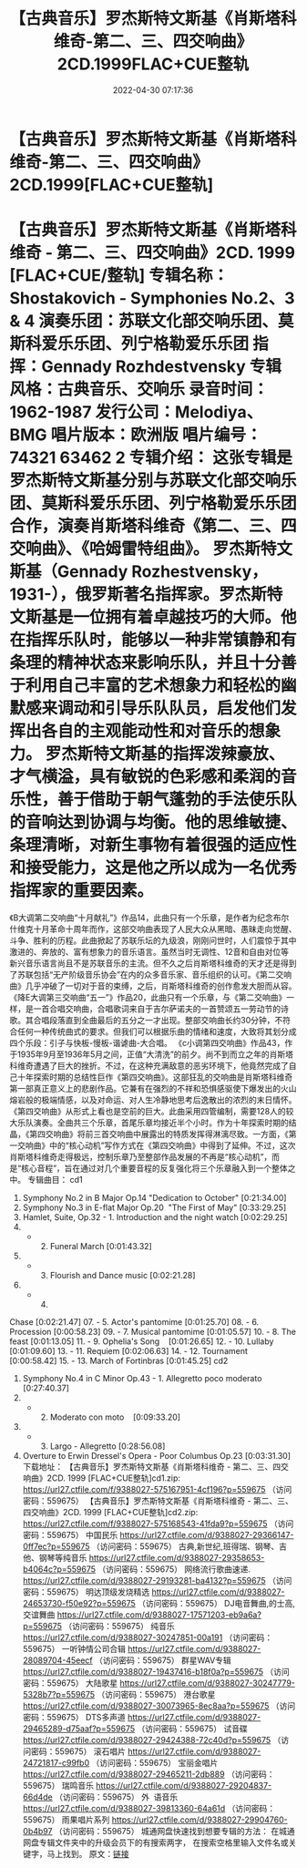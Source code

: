 ﻿---
title: 【古典音乐】罗杰斯特文斯基《肖斯塔科维奇-第二、三、四交响曲》2CD.1999FLAC+CUE整轨
date: 2022-04-30 07:17:36
categories: 古典音乐、新世纪、纯音雅乐
tags: 纯音雅乐
---
# 【古典音乐】罗杰斯特文斯基《肖斯塔科维奇-第二、三、四交响曲》2CD.1999[FLAC+CUE整轨]

【古典音乐】罗杰斯特文斯基《肖斯塔科维奇 -
第二、三、四交响曲》2CD. 1999 [FLAC+CUE/整轨]
专辑名称：Shostakovich - Symphonies
No.2、3 & 4
演奏乐团：苏联文化部交响乐团、莫斯科爱乐乐团、列宁格勒爱乐乐团
指挥：Gennady
Rozhdestvensky
专辑风格：古典音乐、交响乐
录音时间：1962-1987
发行公司：Melodiya、BMG
唱片版本：欧洲版
唱片编号：74321 63462 2
专辑介绍：
这张专辑是罗杰斯特文斯基分别与苏联文化部交响乐团、莫斯科爱乐乐团、列宁格勒爱乐乐团合作，演奏肖斯塔科维奇《第二、三、四交响曲》、《哈姆雷特组曲》。
罗杰斯特文斯基（Gennady
Rozhestvensky，1931-），俄罗斯著名指挥家。罗杰斯特文斯基是一位拥有着卓越技巧的大师。他在指挥乐队时，能够以一种非常镇静和有条理的精神状态来影响乐队，并且十分善于利用自己丰富的艺术想象力和轻松的幽默感来调动和引导乐队队员，启发他们发挥出各自的主观能动性和对音乐的想象力。
罗杰斯特文斯基的指挥泼辣豪放、才气横溢，具有敏锐的色彩感和柔润的音乐性，善于借助于朝气蓬勃的手法使乐队的音响达到协调与均衡。他的思维敏捷、条理清晰，对新生事物有着很强的适应性和接受能力，这是他之所以成为一名优秀指挥家的重要因素。
==================================
《B大调第二交响曲“十月献礼”》作品14，此曲只有一个乐章，是作者为纪念布尔什维克十月革命十周年而作，这部交响曲表现了人民大众从黑暗、愚昧走向觉醒、斗争、胜利的历程。此曲掀起了苏联乐坛的九级浪，刚刚问世时，人们震惊于其中激进的、奔放的、富有想象力的音乐语言。虽然当时无调性、12音和自由对位等新兴音乐语言尚且不是苏联音乐的主流。但不久之后肖斯塔科维奇的天才还是得到了苏联包括“无产阶级音乐协会”在内的众多音乐家、音乐组织的认可。《第二交响曲》几乎冲破了一切对于音的束缚，之后，肖斯塔科维奇的创作愈发大胆而从容。
《降E大调第三交响曲“五一”》作品20，此曲只有一个乐章，与《第二交响曲》一样，是一首合唱交响曲，合唱歌词来自于吉尔萨诺夫的一首赞颂五一劳动节的诗歌。其合唱段落直到全曲最后的五分之一才出现。整部交响曲长约30分钟，不符合任何一种传统曲式的要求。但我们可以根据乐曲的情绪和速度，大致将其划分成四个乐段：引子与快板-慢板-谐谑曲-大合唱。
《c小调第四交响曲》作品43，作于1935年9月至1936年5月之间，正值“大清洗”的前夕。尚不到而立之年的肖斯塔科维奇遭遇了巨大的挫折。不过，在这种充满敌意的恶劣环境下，他竟然完成了自己十年探索时期的总结性巨作《第四交响曲》。这部狂乱的交响曲是肖斯塔科维奇第一部真正意义上的悲剧作品。它兼有在强烈的不祥和恐惧感驱使下爆发出的火山熔岩般的极端情感，以及对命运、对人生冷静地思考后逸散出的浓烈的末日情怀。
《第四交响曲》从形式上看也是空前的巨大。此曲采用四管编制，需要128人的较大乐队演奏。全曲共三个乐章，首尾乐章均接近半个小时。作为十年探索时期的结晶，《第四交响曲》将前三首交响曲中展露出的特质发挥得淋漓尽致。一方面，《第一交响曲》中的“核心动机”写作方式在《第四交响曲》中得到了延伸。不过，这次肖斯塔科维奇走得极远，控制乐章乃至整部作品发展的不再是“核心动机”，而是“核心音程”，旨在通过对几个重要音程的反复强化将三个乐章融入到一个整体之中。
专辑曲目：
cd1
01. Symphony No.2 in B Major
Op.14 "Dedication to October"
[0:21:34.00]
02. Symphony No.3 in E-flat
Major Op.20  "The First of May"
[0:33:29.25]
03. Hamlet, Suite, Op.32 - 1.
Introduction and the night watch
[0:02:29.25]
04. - 2. Funeral
March
[0:01:43.32]
05. - 3. Flourish and Dance
music
[0:02:21.28]
06. - 4.
Chase
[0:02:21.47]
07. - 5. Actor's
pantomime
[0:01:25.70]
08. - 6.
Procession
[0:00:58.23]
09. - 7. Musical
pantomime
[0:01:05.57]
10. - 8. The
feast
[0:01:13.05]
11. - 9. Ophelia's
Song    [0:01:26.65]
12. - 10.
Lullaby
[0:01:09.60]
13. - 11.
Requiem
[0:02:06.63]
14. - 12.
Tournament
[0:00:58.42]
15. - 13. March of
Fortinbras
[0:01:45.25]
cd2
01. Symphony No.4 in C Minor
Op.43 - 1. Allegretto poco moderato
[0:27:40.37]
02. - 2. Moderato con
moto    [0:09:33.20]
03. - 3. Largo -
Allegretto
[0:28:56.08]
04. Overture to Erwin Dressel's
Opera - Poor Columbus Op.23
[0:03:31.30]
下载地址：
【古典音乐】罗杰斯特文斯基《肖斯塔科维奇 - 第二、三、四交响曲》2CD. 1999 [FLAC+CUE整轨]cd1.zip:
https://url27.ctfile.com/f/9388027-575167951-4cf196?p=559675
（访问密码：559675）
【古典音乐】罗杰斯特文斯基《肖斯塔科维奇 - 第二、三、四交响曲》2CD. 1999 [FLAC+CUE整轨]cd2.zip:
https://url27.ctfile.com/f/9388027-575168543-41fda9?p=559675
（访问密码：559675）
中国民乐
https://url27.ctfile.com/d/9388027-29366147-0ff7ec?p=559675
（访问密码：559675）
古典,新世纪,班得瑞、钢琴、吉他、钢琴等纯音乐
https://url27.ctfile.com/d/9388027-29358653-b4064c?p=559675
（访问密码：559675）
网络流行歌曲速递.
https://url27.ctfile.com/d/9388027-29193281-ba4132?p=559675
（访问密码：559675）
明达顶级发烧精选
https://url27.ctfile.com/d/9388027-24653730-f50e92?p=559675
（访问密码：559675）
DJ电音舞曲,的士高, 交谊舞曲
https://url27.ctfile.com/d/9388027-17571203-eb9a6a?p=559675
（访问密码：559675）
纯音乐
https://url27.ctfile.com/d/9388027-30247851-00a191
（访问密码：559675）
一听钟情公司合辑
https://url27.ctfile.com/d/9388027-28089704-45eecf
（访问密码：559675）
群星WAV专辑
https://url27.ctfile.com/d/9388027-19437416-b18f0a?p=559675
（访问密码：559675）
大陆歌星
https://url27.ctfile.com/d/9388027-30247779-5328b7?p=559675
（访问密码：559675）
港台歌星
https://url27.ctfile.com/d/9388027-30073965-8ec8aa?p=559675
（访问密码：559675）
DTS多声道
https://url27.ctfile.com/d/9388027-29465289-d75aaf?p=559675
（访问密码：559675）
试音碟
https://url27.ctfile.com/d/9388027-29424388-72c40d?p=559675
（访问密码：559675）
滚石唱片
https://url27.ctfile.com/d/9388027-24721817-c99fb0
（访问密码：559675）
宝丽金唱片
https://url27.ctfile.com/d/9388027-29465211-2db889
（访问密码：559675）
瑞鸣音乐
https://url27.ctfile.com/d/9388027-29204837-66d4de
（访问密码：559675）
外  语音乐
https://url27.ctfile.com/d/9388027-39813360-64a61d
（访问密码：559675）
雨果唱片系列
https://url27.ctfile.com/d/9388027-29904760-0b4b97
（访问密码：559675）
城通网盘快速找到想要专辑的方法：
在城通网盘专辑文件夹中的升级会员下的有搜索两字，
在搜索空格里输入文件名或关键字，马上找到。
原文：[链接](https://blog.sina.com.cn/s/blog_1647c7e7601030wy2.html)